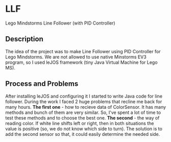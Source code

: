 # LLF
Lego Mindstorms Line Follower (with PID Controller)

## Description
The idea of the project was to make Line Follower using PID Controller for Lego Mindstorms. We are not allowed to use native Minstorms EV3 program, so I used leJOS framework (tiny Java Virtual Machine for Lego MS). 

## Process and Problems
After installing leJOS and configuring it I started to write Java code for line follower. During the work I faced 2 huge problems that recline me back for many hours. **The first one** -  how to recieve data of ColorSensor. It has many methods and bunch of them are very similar. So, I've spent a lot of time to test these methods and to choose the best one. **The second** - the way of reading color. If white line shifts left or right, then in both situations the value is positive (so, we do not know which side to turn). The solution is to add the second sensor so that, it could easily determine the needed side.

